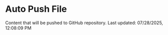 # Auto Push File

Content that will be pushed to GitHub repository.
Last updated: 07/28/2025, 12:08:09 PM